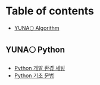 # Table of contents

* [YUNA🌕 Algorithm](README.md)

## YUNA🌕 Python

* [Python 개발 환경 세팅](yuna-python/python.md)
* [Python 기초 문법](yuna-python/python-1.md)
